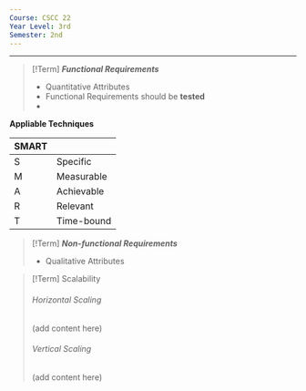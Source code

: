 ```yaml
---
Course: CSCC 22
Year Level: 3rd
Semester: 2nd
---
```

---

> [!Term] ***Functional Requirements***
> - Quantitative Attributes
> - Functional Requirements should be **tested**
> - 

**Appliable Techniques**

| SMART |            |
| ----- | ---------- |
| S     | Specific   |
| M     | Measurable |
| A     | Achievable |
| R     | Relevant   |
| T     | Time-bound |

> [!Term] ***Non-functional Requirements***
> - Qualitative Attributes

> [!Term] Scalability
> ###### Horizontal Scaling
> (add content here)
> ###### Vertical Scaling
> (add content here)



